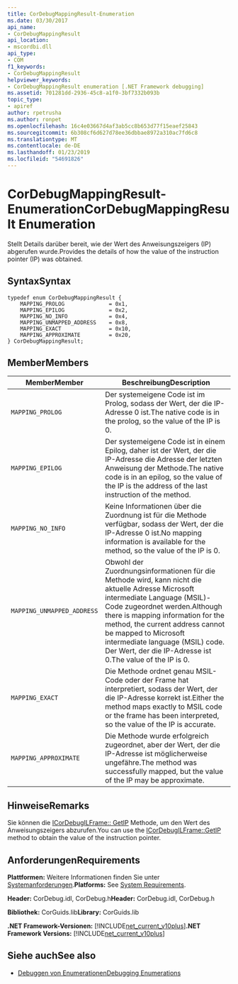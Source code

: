 ```yaml
---
title: CorDebugMappingResult-Enumeration
ms.date: 03/30/2017
api_name:
- CorDebugMappingResult
api_location:
- mscordbi.dll
api_type:
- COM
f1_keywords:
- CorDebugMappingResult
helpviewer_keywords:
- CorDebugMappingResult enumeration [.NET Framework debugging]
ms.assetid: 701281dd-2936-45c8-a1f0-3bf7332b093b
topic_type:
- apiref
author: rpetrusha
ms.author: ronpet
ms.openlocfilehash: 16c4e03667d4af3ab5cc8b653d77f15eaef25843
ms.sourcegitcommit: 6b308cf6d627d78ee36dbbae8972a310ac7fd6c8
ms.translationtype: MT
ms.contentlocale: de-DE
ms.lasthandoff: 01/23/2019
ms.locfileid: "54691826"
---
```

# <a name="cordebugmappingresult-enumeration"></a><span data-ttu-id="54047-102">CorDebugMappingResult-Enumeration</span><span class="sxs-lookup"><span data-stu-id="54047-102">CorDebugMappingResult Enumeration</span></span>
<span data-ttu-id="54047-103">Stellt Details darüber bereit, wie der Wert des Anweisungszeigers (IP) abgerufen wurde.</span><span class="sxs-lookup"><span data-stu-id="54047-103">Provides the details of how the value of the instruction pointer (IP) was obtained.</span></span>  
  
## <a name="syntax"></a><span data-ttu-id="54047-104">Syntax</span><span class="sxs-lookup"><span data-stu-id="54047-104">Syntax</span></span>  
  
```  
typedef enum CorDebugMappingResult {  
    MAPPING_PROLOG              = 0x1,  
    MAPPING_EPILOG              = 0x2,  
    MAPPING_NO_INFO             = 0x4,  
    MAPPING_UNMAPPED_ADDRESS    = 0x8,  
    MAPPING_EXACT               = 0x10,  
    MAPPING_APPROXIMATE         = 0x20,  
} CorDebugMappingResult;  
```  
  
## <a name="members"></a><span data-ttu-id="54047-105">Member</span><span class="sxs-lookup"><span data-stu-id="54047-105">Members</span></span>  
  
|<span data-ttu-id="54047-106">Member</span><span class="sxs-lookup"><span data-stu-id="54047-106">Member</span></span>|<span data-ttu-id="54047-107">Beschreibung</span><span class="sxs-lookup"><span data-stu-id="54047-107">Description</span></span>|  
|------------|-----------------|  
|`MAPPING_PROLOG`|<span data-ttu-id="54047-108">Der systemeigene Code ist im Prolog, sodass der Wert, der die IP-Adresse 0 ist.</span><span class="sxs-lookup"><span data-stu-id="54047-108">The native code is in the prolog, so the value of the IP is 0.</span></span>|  
|`MAPPING_EPILOG`|<span data-ttu-id="54047-109">Der systemeigene Code ist in einem Epilog, daher ist der Wert, der die IP-Adresse die Adresse der letzten Anweisung der Methode.</span><span class="sxs-lookup"><span data-stu-id="54047-109">The native code is in an epilog, so the value of the IP is the address of the last instruction of the method.</span></span>|  
|`MAPPING_NO_INFO`|<span data-ttu-id="54047-110">Keine Informationen über die Zuordnung ist für die Methode verfügbar, sodass der Wert, der die IP-Adresse 0 ist.</span><span class="sxs-lookup"><span data-stu-id="54047-110">No mapping information is available for the method, so the value of the IP is 0.</span></span>|  
|`MAPPING_UNMAPPED_ADDRESS`|<span data-ttu-id="54047-111">Obwohl der Zuordnungsinformationen für die Methode wird, kann nicht die aktuelle Adresse Microsoft intermediate Language (MSIL)-Code zugeordnet werden.</span><span class="sxs-lookup"><span data-stu-id="54047-111">Although there is mapping information for the method, the current address cannot be mapped to Microsoft intermediate language (MSIL) code.</span></span> <span data-ttu-id="54047-112">Der Wert, der die IP-Adresse ist 0.</span><span class="sxs-lookup"><span data-stu-id="54047-112">The value of the IP is 0.</span></span>|  
|`MAPPING_EXACT`|<span data-ttu-id="54047-113">Die Methode ordnet genau MSIL-Code oder der Frame hat interpretiert, sodass der Wert, der die IP-Adresse korrekt ist.</span><span class="sxs-lookup"><span data-stu-id="54047-113">Either the method maps exactly to MSIL code or the frame has been interpreted, so the value of the IP is accurate.</span></span>|  
|`MAPPING_APPROXIMATE`|<span data-ttu-id="54047-114">Die Methode wurde erfolgreich zugeordnet, aber der Wert, der die IP-Adresse ist möglicherweise ungefähre.</span><span class="sxs-lookup"><span data-stu-id="54047-114">The method was successfully mapped, but the value of the IP may be approximate.</span></span>|  
  
## <a name="remarks"></a><span data-ttu-id="54047-115">Hinweise</span><span class="sxs-lookup"><span data-stu-id="54047-115">Remarks</span></span>  
 <span data-ttu-id="54047-116">Sie können die [ICorDebugILFrame:: GetIP](../../../../docs/framework/unmanaged-api/debugging/icordebugilframe-getip-method.md) Methode, um den Wert des Anweisungszeigers abzurufen.</span><span class="sxs-lookup"><span data-stu-id="54047-116">You can use the [ICorDebugILFrame::GetIP](../../../../docs/framework/unmanaged-api/debugging/icordebugilframe-getip-method.md) method to obtain the value of the instruction pointer.</span></span>  
  
## <a name="requirements"></a><span data-ttu-id="54047-117">Anforderungen</span><span class="sxs-lookup"><span data-stu-id="54047-117">Requirements</span></span>  
 <span data-ttu-id="54047-118">**Plattformen:** Weitere Informationen finden Sie unter [Systemanforderungen](../../../../docs/framework/get-started/system-requirements.md).</span><span class="sxs-lookup"><span data-stu-id="54047-118">**Platforms:** See [System Requirements](../../../../docs/framework/get-started/system-requirements.md).</span></span>  
  
 <span data-ttu-id="54047-119">**Header:** CorDebug.idl, CorDebug.h</span><span class="sxs-lookup"><span data-stu-id="54047-119">**Header:** CorDebug.idl, CorDebug.h</span></span>  
  
 <span data-ttu-id="54047-120">**Bibliothek:** CorGuids.lib</span><span class="sxs-lookup"><span data-stu-id="54047-120">**Library:** CorGuids.lib</span></span>  
  
 <span data-ttu-id="54047-121">**.NET Framework-Versionen:** [!INCLUDE[net_current_v10plus](../../../../includes/net-current-v10plus-md.md)]</span><span class="sxs-lookup"><span data-stu-id="54047-121">**.NET Framework Versions:** [!INCLUDE[net_current_v10plus](../../../../includes/net-current-v10plus-md.md)]</span></span>  
  
## <a name="see-also"></a><span data-ttu-id="54047-122">Siehe auch</span><span class="sxs-lookup"><span data-stu-id="54047-122">See also</span></span>
- [<span data-ttu-id="54047-123">Debuggen von Enumerationen</span><span class="sxs-lookup"><span data-stu-id="54047-123">Debugging Enumerations</span></span>](../../../../docs/framework/unmanaged-api/debugging/debugging-enumerations.md)
